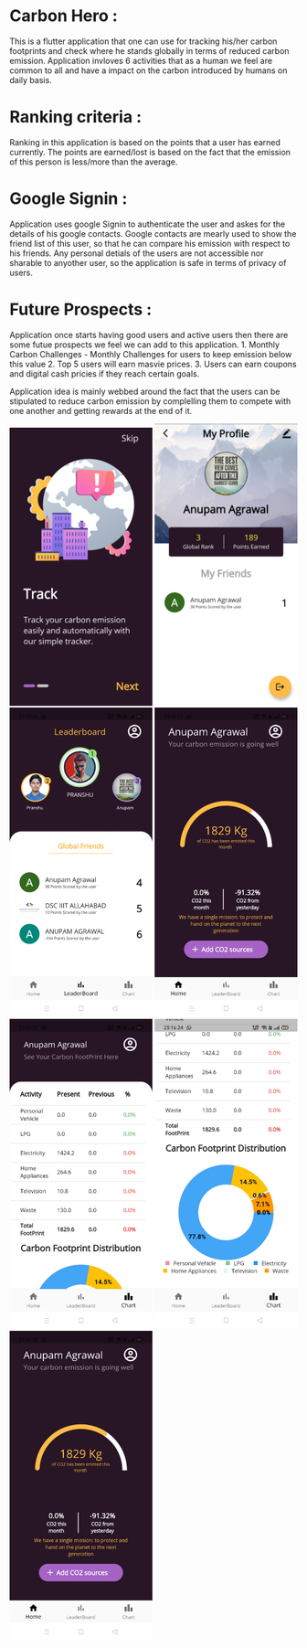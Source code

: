 # Carbon Hero :

This is a flutter application that one can use for tracking his/her carbon footprints and check where he stands globally in terms of reduced carbon emission. Application invloves 6 activities that as a human we feel are common to all and have a impact on the carbon introduced by humans on daily basis. 

# Ranking criteria :
Ranking in this application is based on the points that a user has earned currently. The points are earned/lost is based on the fact that the emission of this person is less/more than the average.

# Google Signin :
Application uses google Signin to authenticate the user and askes for the details of his google contacts. Google contacts are mearly used to show the friend list of this user, so that he can compare his emission with respect to his friends. Any personal detials of the users are not accessible nor sharable to anyother user, so the application is safe in terms of privacy of users.

# Future Prospects :
Application once starts having good users and active users then there are some futue prospects we feel we can add to this application.
    1. Monthly Carbon Challenges - Monthly Challenges for users to keep emission below this value
    2. Top 5 users will earn masvie prices.
    3. Users can earn coupons and digital cash pricies if they reach certain goals.

Application idea is mainly webbed around the fact that the users can be stipulated to reduce carbon emission by complelling them to compete with one another and getting rewards at the end of it.

<span>
<img src="images/IMG_20210331_084224.jpg" width="250" >
<img src="images/IMG_20210331_084352.jpg" width="250" >
<img src="images/Screenshot_2021-03-30-23-15-27-07_10c3fb83ac27ce01371a40592e537077.jpg" width="250" >
<img src="images/Screenshot_2021-03-30-23-16-13-16_10c3fb83ac27ce01371a40592e537077.jpg" width="250" >
<img src="images/Screenshot_2021-03-30-23-16-22-19_10c3fb83ac27ce01371a40592e537077.jpg" width="250" >
<img src="images/Screenshot_2021-03-30-23-16-24-42_10c3fb83ac27ce01371a40592e537077.jpg" width="250" >
<img src="images/Screenshot_2021-03-30-23-16-35-95_10c3fb83ac27ce01371a40592e537077.jpg" width="250" >
</span>
